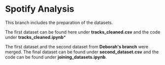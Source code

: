 # Spotify Analysis

This branch includes the preparation of the datasets. 

The first dataset can be found here under **tracks_cleaned.csv** and the code under **tracks_cleaned.ipynb***

The first dataset and the second dataset from **Deborah's branch** were merged. The final dataset can be found under **second_dataset.csv** and the code can be found under **joining_datasets.ipynb**.

